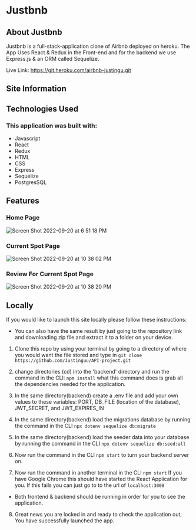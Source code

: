 # Justbnb

## About Justbnb

Justbnb is a full-stack-application clone of Airbnb deployed on heroku. The App Uses React & Redux in the Front-end and for the backend we use Express.js & an ORM called Sequelize.

Live Link: https://git.heroku.com/airbnb-justingu.git

## Site Information



## Technologies Used

### This application was built with:
- Javascript
- React
- Redux
- HTML
- CSS
- Express
- Sequelize
- PostgresSQL

## Features

### Home Page
![Screen Shot 2022-09-20 at 6 51 18 PM](https://user-images.githubusercontent.com/99216902/191402623-b720f1b6-ed5b-461d-aaf5-debf3c3e0b1f.png)

### Current Spot Page
![Screen Shot 2022-09-20 at 10 38 02 PM](https://user-images.githubusercontent.com/99216902/191402701-04a915f1-c90d-4066-9ebd-aa07d24cd1bd.png)

### Review For Current Spot Page
![Screen Shot 2022-09-20 at 10 38 20 PM](https://user-images.githubusercontent.com/99216902/191402736-aab0cc60-946a-48ef-9769-965be7b18312.png)



## Locally

If you would like to launch this site locally please follow these instructions:

- You can also have the same result by just going to the repository link and downloading zip file and extract it to a folder on your device.


1. Clone this repo by using your terminal by going to a directory of where you would want the file stored and type in `git clone https://github.com/Justinguu/API-project.git`

2. change directories (cd) into the 'backend' directory and run the command in the CLI: `npm install` what this command does is grab all the dependencies needed for the application.
3. In the same directory(backend) create a .env file and add your own values to these variables: PORT, DB_FILE (location of the database), JWT_SECRET, and JWT_EXPIRES_IN
4. In the same directory(backend) load the migrations database by running the command in the CLI `npx dotenv sequelize db:migrate`
5. In the same directory(backend) load the seeder data into your database by running the command in the CLI `npx dotenv sequelize db:seed:all`
6. Now run the command in the CLI `npm start` to turn your backend server on.
7. Now run the command in another terminal in the CLI `npm start` If you have Google Chrome this should have started the React Application for you. If this fails you can just go to to the url of `localhost:3000`

- Both frontend & backend should be running in order for you to see the application.

8. Great news you are locked in and ready to check the application out, You have successfully launched the app.
